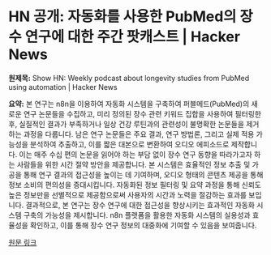 # HN 공개: 자동화를 사용한 PubMed의 장수 연구에 대한 주간 팟캐스트 | Hacker News

**원제목:** Show HN: Weekly podcast about longevity studies from PubMed using automation | Hacker News

**요약:** 본 연구는 n8n을 이용하여 자동화 시스템을 구축하여 퍼블메드(PubMed)의 새로운 연구 논문들을 수집하고, 미리 정의된 장수 관련 키워드 집합을 사용하여 필터링한 후, 실질적인 결과가 부족하거나 일상 건강 루틴과의 관련성이 불명확한 논문들을 제거하는 과정을 다룹니다.  남은 연구 논문들은 주요 결과, 연구 방법론, 그리고 실제 적용 가능성을 분석하여 추출하고, 이를 짧은 대본으로 변환하여 오디오 에피소드로 제작합니다.  이는 매주 수십 편의 논문을 읽어야 하는 부담 없이 장수 연구 동향을 따라가고자 하는 사람들을 위한 시간 절약 방안을 제공합니다.  본 시스템은 효율적인 정보 추출 및 가공을 통해 연구 결과의 접근성을 높이는 데 기여하며,  오디오 형태의 콘텐츠 제공을 통해 정보 소비의 편의성을 증대시킵니다.  자동화된 정보 필터링 및 요약 과정을 통해 신뢰도 높은 정보만을 선별적으로 제공함으로써 사용자의 시간과 노력을 절감하는 효과를 보입니다.  결과적으로, 본 연구는 장수 연구에 대한 접근성을 향상시키는 효과적인 자동화 시스템 구축의 가능성을 제시합니다.  n8n 플랫폼을 활용한 자동화 시스템의 실용성과 효율성을 확인하고, 이를 통해 장수 연구 정보의 대중화에 기여할 수 있음을 보여줍니다.

[원문 링크](https://news.ycombinator.com/item?id=44628167)
